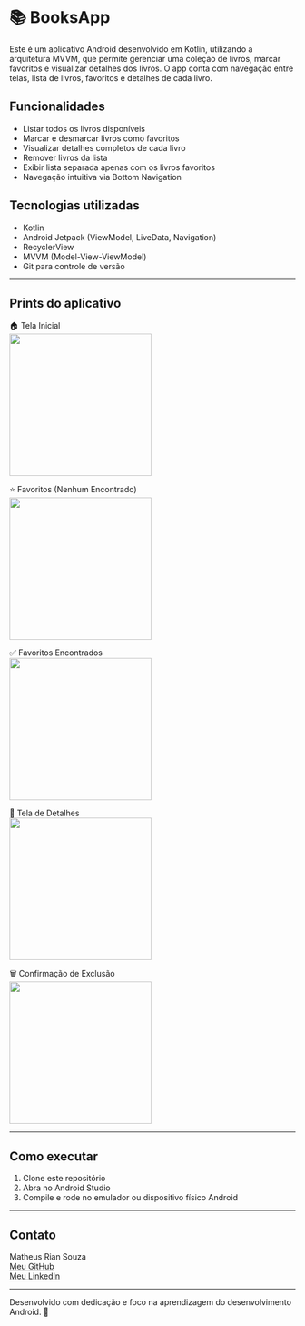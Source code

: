 # 📚 BooksApp

Este é um aplicativo Android desenvolvido em Kotlin, utilizando a arquitetura MVVM, que permite gerenciar uma coleção de livros, marcar favoritos e visualizar detalhes dos livros. O app conta com navegação entre telas, lista de livros, favoritos e detalhes de cada livro.

## Funcionalidades

- Listar todos os livros disponíveis  
- Marcar e desmarcar livros como favoritos  
- Visualizar detalhes completos de cada livro  
- Remover livros da lista  
- Exibir lista separada apenas com os livros favoritos  
- Navegação intuitiva via Bottom Navigation  

## Tecnologias utilizadas

- Kotlin  
- Android Jetpack (ViewModel, LiveData, Navigation)  
- RecyclerView  
- MVVM (Model-View-ViewModel)  
- Git para controle de versão  

---

## Prints do aplicativo

🏠 Tela Inicial  
<img src="prints/intro.png" width="250"/>

⭐ Favoritos (Nenhum Encontrado)  
<img src="prints/favorites.png" width="250"/>

✅ Favoritos Encontrados  
<img src="prints/favorites.foud.png" width="250"/>

📖 Tela de Detalhes  
<img src="prints/book.png" width="250"/>

🗑️ Confirmação de Exclusão  
<img src="prints/delete.png" width="250"/>

---

## Como executar

1. Clone este repositório  
2. Abra no Android Studio  
3. Compile e rode no emulador ou dispositivo físico Android  

---

## Contato

Matheus Rian Souza  
[Meu GitHub](https://github.com/Rian144hz)  
[Meu LinkedIn](https://www.linkedin.com/in/matheus-souza7/)  

---

Desenvolvido com dedicação e foco na aprendizagem do desenvolvimento Android. 🚀
